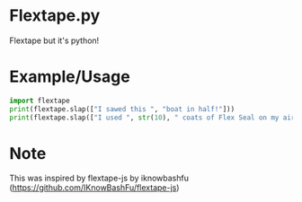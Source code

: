 # Flextape.py

Flextape but it's python!

# Example/Usage

```python
import flextape
print(flextape.slap(["I sawed this ", "boat in half!"]))
print(flextape.slap(["I used ", str(10), " coats of Flex Seal on my air boat!"]))
```

# Note

This was inspired by flextape-js by iknowbashfu (https://github.com/IKnowBashFu/flextape-js)